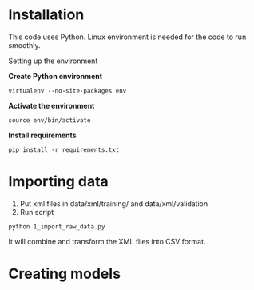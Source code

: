 Installation
========================

This code uses Python. Linux environment is needed for the code to run smoothly.

Setting up the environment

**Create Python environment** 
```
virtualenv --no-site-packages env
```

**Activate the environment**
```
source env/bin/activate
```

**Install requirements**
```
pip install -r requirements.txt
```

Importing data
========================

1. Put xml files in data/xml/training/ and data/xml/validation
2. Run script

```
python 1_import_raw_data.py
```

It will combine and transform the XML files into CSV format.


Creating models
========================

